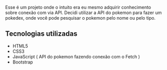 Esse é um projeto onde o intuito era eu mesmo adquirir conhecimento sobre conexão com via API.
Decidi utilizar a API do pokemon para fazer um pokedex, onde você pode pesquisar o pokemon pelo nome ou pelo tipo.

## Tecnologias utilizadas
- HTML5
- CSS3
- JavaScript ( API do pokemon fazendo conexão com o Fetch )
- Bootstrap
